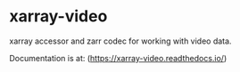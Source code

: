 # xarray-video

xarray accessor and zarr codec for working with video data.

Documentation is at: (https://xarray-video.readthedocs.io/)
